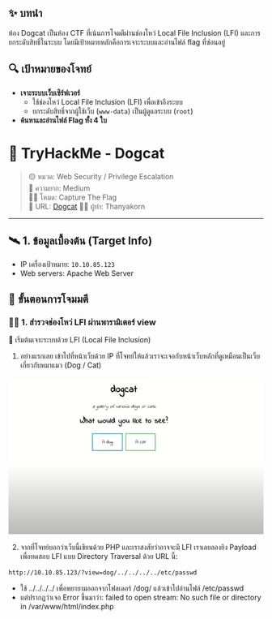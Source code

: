 ## ✨ บทนำ
ห้อง Dogcat เป็นห้อง CTF ที่เน้นการโจมตีผ่านช่องโหว่ Local File Inclusion (LFI) และการยกระดับสิทธิ์ในระบบ โดยมีเป้าหมายหลักคือการเจาะระบบและอ่านไฟล์ flag ที่ซ่อนอยู่

## 🔍 เป้าหมายของโจทย์
- **เจาะระบบเว็บเซิร์ฟเวอร์**
  - ใช้ช่องโหว่ Local File Inclusion (LFI) เพื่อเข้าถึงระบบ
  - ยกระดับสิทธิ์จากผู้ใช้เว็บ (`www-data`) เป็นผู้ดูแลระบบ (`root`)
- **ค้นหาและอ่านไฟล์ Flag ทั้ง 4 ใบ**

# 🧠 TryHackMe - Dogcat

> 🟡 หมวด: Web Security / Privilege Escalation  
> 🧩 ความยาก: Medium  
> 🕵️‍♂️ โหมด: Capture The Flag  
> 🔗 URL: [Dogcat](https://tryhackme.com/room/dogcat)
> 👨‍💻 ผู้ทำ: Thanyakorn

---

## 🛰️ 1. ข้อมูลเบื้องต้น (Target Info)
- IP เครื่องเป้าหมาย: `10.10.85.123`
- Web servers: Apache Web Server

## 🚀 ขั้นตอนการโจมมตี 
### 🕵️‍♂️ 1. สำรวจช่องโหว่ LFI ผ่านพารามิเตอร์ view
📌 เริ่มต้นเจาะระบบด้วย LFI (Local File Inclusion)

1. อย่างแรกเลย เข้าไปที่หน้าเว็บด้วย IP ที่โจทย์ให้แล้วเราจะเจอกับหน้าเว็บหลักที่ดูเหมือนเป็นเว็บเกี่ยวกับหมาแมว (Dog / Cat)

![dogcat](images/1.png)

2. จากที่โจทย์บอกว่าเว็บนี้เขียนด้วย PHP และเราสงสัยว่าอาจจะมี LFI เราเลยลองยิง Payload เพื่อทดสอบ LFI แบบ Directory Traversal ด้วย URL นี้:

```bash
http://10.10.85.123/?view=dog/../../../../etc/passwd
```
- ใช้ ../../../../ เพื่อพยายามออกจากโฟลเดอร์ /dog/ แล้วเข้าไปอ่านไฟล์ /etc/passwd
- แต่ปรากฏว่าเจอ Error ขึ้นมาว่า:
failed to open stream: No such file or directory in /var/www/html/index.php


